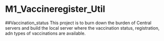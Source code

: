 # M1_Vaccineregister_Util
##Vaccination_status
       This project is to burn down the burden of Central servers and build the local server where the vaccination status, registration, adn types of vaccinations are available.
